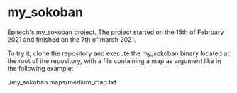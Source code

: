 # my_sokoban

Epitech's my_sokoban project. The project started on the 15th of February 2021 and finished on the 7th of march 2021.

To try it, clone the repository and execute the my_sokoban binary located at the root of the repository, with a file containing a map as argument like in the following example:

./my_sokoban maps/medium_map.txt

